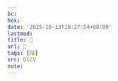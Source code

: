 ```yaml
---
bc:
hex:
date: '2025-10-13T10:27:54+08:00'
lastmod:
title: 􂍔
url: 􂍔
tags: [陰]
src: DCCV
note:
---
```

